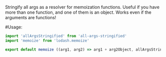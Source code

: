 Stringify all args as a resolver for memoization functions.  Useful if you have more than one function, and one of them is an object.
Works even if the arguments are functions!

#Usage:

```javascript
import 'allArgsStringified' from 'all-args-stringified'
import 'memoize' from 'lodash.memoize'

export default memoize ((arg1, arg2) => arg1 + arg2Object, allArgsStringified)
```

